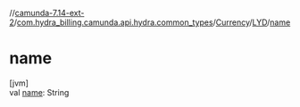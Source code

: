 //[camunda-7.14-ext-2](../../../../index.md)/[com.hydra_billing.camunda.api.hydra.common_types](../../index.md)/[Currency](../index.md)/[LYD](index.md)/[name](name.md)

# name

[jvm]\
val [name](name.md): String
